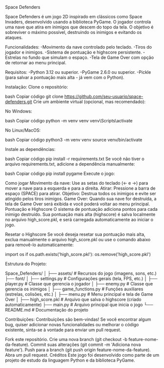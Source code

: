 Space Defenders

Space Defenders é um jogo 2D inspirado em clássicos como Space Invaders, desenvolvido usando a biblioteca PyGame. O jogador controla uma nave que atira em inimigos que descem do topo da tela. O objetivo é sobreviver o máximo possível, destruindo os inimigos e evitando os ataques.

Funcionalidades:
-Movimento da nave controlado pelo teclado.
-Tiros do jogador e inimigos.
-Sistema de pontuação e highscore persistente.
-Estrelas no fundo que simulam o espaço.
-Tela de Game Over com opção de retornar ao menu principal.

Requisitos:
-Python 3.12 ou superior.
-PyGame 2.6.0 ou superior.
-Pickle (para salvar a pontuação mais alta - já vem com o Python).

Instalação:
Clone o repositório:

bash
Copiar código
git clone https://github.com/seu-usuario/space-defenders.git
Crie um ambiente virtual (opcional, mas recomendado):

No Windows:

bash
Copiar código
python -m venv venv
venv\Scripts\activate

No Linux/MacOS:

bash
Copiar código
python3 -m venv venv
source venv/bin/activate

Instale as dependências:

bash
Copiar código
pip install -r requirements.txt
Se você não tiver o arquivo requirements.txt, adicione a dependência manualmente:

bash
Copiar código
pip install pygame
Execute o jogo:

Como jogar
Movimento da nave: Use as setas do teclado (← e →) para mover a nave para a esquerda e para a direita.
Atirar: Pressione a barra de espaço (SPACE) para atirar.
Objetivo: Destrua todos os inimigos e evite ser atingido pelos tiros inimigos.
Game Over: Quando sua nave for destruída, a tela de Game Over será exibida e você poderá voltar ao menu principal.
Pontuação e Highscore
O sistema de pontuação adiciona pontos para cada inimigo destruído. Sua pontuação mais alta (highscore) é salva localmente no arquivo high_score.pkl, e será carregada automaticamente ao iniciar o jogo.

Resetar o Highscore
Se você deseja resetar sua pontuação mais alta, exclua manualmente o arquivo high_score.pkl ou use o comando abaixo para removê-lo automaticamente:

import os
if os.path.exists('high_score.pkl'):
    os.remove('high_score.pkl')

Estrutura do Projeto:

Space_Defenders/
│
├── assets/                # Recursos do jogo (imagens, sons, etc.)
├── font/
│   ├── settings.py        # Configurações gerais (tela, FPS, etc.)
│   ├── player.py          # Classe que gerencia o jogador
│   ├── enemy.py           # Classe que gerencia os inimigos
│   ├── game_functions.py  # Funções auxiliares (estrelas, colisões, etc.)
│   ├── menu.py            # Menu principal e tela de Game Over
│
├── high_score.pkl         # Arquivo que salva o highscore (criado automaticamente)
├── main.py                # Arquivo principal que inicia o jogo
└── README.md              # Documentação do projeto

Contribuições:
Contribuições são bem-vindas! Se você encontrar algum bug, quiser adicionar novas funcionalidades ou melhorar o código existente, sinta-se à vontade para enviar um pull request.

Fork este repositório.
Crie uma nova branch (git checkout -b feature-nome-da-feature).
Commit suas alterações (git commit -m 'Adiciona nova feature').
Push para a branch (git push origin feature-nome-da-feature).
Abra um pull request.
Créditos
Este jogo foi desenvolvido como parte de um projeto de estudo da linguagem Python e da biblioteca PyGame.